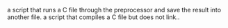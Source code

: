 a script that runs a C file through the preprocessor and save the result into another file.
a script that compiles a C file but does not link..
